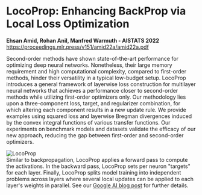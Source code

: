 # LocoProp: Enhancing BackProp via Local Loss Optimization  
**Ehsan Amid, Rohan Anil, Manfred Warmuth - AISTATS 2022**  
https://proceedings.mlr.press/v151/amid22a/amid22a.pdf


Second-order methods have shown state-of-the-art performance for optimizing deep neural networks. Nonetheless, their large memory requirement and high computational complexity, compared to first-order methods, hinder their versatility in a typical low-budget setup. LocoProp introduces a general framework of layerwise loss construction for multilayer neural networks that achieves a performance closer to second-order methods while utilizing first-order optimizers only. Our methodology lies upon a three-component loss, target, and regularizer combination, for which altering each component results in a new update rule. We provide examples using squared loss and layerwise Bregman divergences induced by the convex integral functions of various transfer functions. Our experiments on benchmark models and datasets validate the efficacy of our new approach, reducing the gap between first-order and second-order optimizers.


![LocoProp](https://blogger.googleusercontent.com/img/b/R29vZ2xl/AVvXsEjX5vceZXAWIJohaqhy5tPqs52ryTd78pxjlGiF4qOkAdTZ2tA_2nCFX2lFYJSqAHyWvXG_3vSwix6YhQPQlHLYcEN8JxrC-P-E2nK1b5oSKCqbST5AisTpmo8p0F0xN7UaKfErkit2juHxHc7U4TCEBiNtBzORZ0fpCFv4IK7k_aVj5_1VaBQ8mOjW0w/s16000/image1.gif)  
Similar to backpropagation, LocoProp applies a forward pass to compute the activations. In the backward pass, LocoProp sets per neuron "targets" for each layer. Finally, LocoProp splits model training into independent problems across layers where several local updates can be applied to each layer's weights in parallel. See our [Google AI blog post](https://ai.googleblog.com/2022/07/enhancing-backpropagation-via-local.html) for further details.

